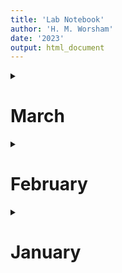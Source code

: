 ```yaml
---
title: 'Lab Notebook'
author: 'H. M. Worsham'
date: '2023'
output: html_document
---
```


<details>
    <summary>
        <h1>March</h1>
    </summary>
<p>


## 2023-03-16

### Dendro
- Crossdated SNB ABLA
- Finished crossdating set!

SNB6012A
1940-2019
2012, 04, 1997, 81, 60, 51

SNB6026A
2012, 04, 03, 1995, 

SNB6026B
0-153

SNB6032A
1796-2019
2014, 13, 04, 1995, 92, 81, 80, 61, 54, 43, 34, 10, 09, 02, 1899, 94, 87, 80, 76, 75, 65, 51, 47, 42, 36, 24, 08, 04, 

SNB6020A
2019-1934
2013,12, 03, 1997, 81, 76, 68, 61, 60, 55, 54, 45, 39

SNB6007A
2019-1917
2012, 2003, 1999, 91, 85, 81, 80, 67, 63, 61, 43, 27, 18

SNB6024A
2019-1921
2013, 12, 04, 03, 1995, 81, 80, 67, 59, 51, 43, 25, 23

SNB6022A
2006, 03, 1997, 95, 92, 81, 80, 79, 67, 63, 57

SNB6003A
0-86
NA

SNB6031A
2019-1833
2012, 04, 03, 1997, 95, 92, 89 81 76 61 60 52 47 36 16 1900 1899 94 93 87 76 65 62 51 47
knot 1924-1889

6028A
1918
2005 missing
2013 12 04 97 95 92 81 80 79 67 60 52 43 41 39 33 32 25 24 

6030A
1902
2012 08 07 04 95 81 80 63 44 43 35 34 16 

6027A
1860
2012 10 04 03 97 92 90 81 80 61 52 43 34 23 20 18 09 02 1899 96 93 90 87 84 83 82 80 75 72 67 65

6008A
1999
2012 07 04 03

6008B
0-112
NA

6043A
1755
break at 2015 spans 1 ring
2012 04 03 1997 95 92 81 80 67 52 39 36 34 25 20 06 02 1899 93 91 87 79 72 62 52 51 47 29 24 23 14 13 05 04 1793 79 70 62 

6015A
1909
broken up near bark but think it dates ok, at least till 2008
2009 2003 1997 92 81 80 67 60 56 52 44 43 38 37 31 25 18 16

6027B?
broken up near bark but think it dates ok
does it date w A? NO. one is mislabeled - check census
2012 11 03 1997 95 92 89 81 80 76 67 63 61 52 51 43 35 34 24 23 16


## 2023-03-15

### Dendro
- Measured SNB PIEN
- Completed group
- Crossdated SNB ABLA (4)

#### Measurement notes

SNB6036A
1662-2019
1662 incomplete ring
1719 Br R
1760 Br R
1776 Cr B
1821 Br R
1923 Br R
1963 Br R
1981 Br R

SNB6039A
1883-2019?
- Need to re-crossdate
- First dotting attempt had 11 rings 1920-1930 so backed out to 1873
- Also only 4 decades between 1950 and 2000, so actually 1883
- Will likely need to drop this one - rings too small/faint to date well
1883 - inxomplete ring
2017 - two breaks; R of first, R of second

SNB6004A
1937 - 2017
1937 incomplete ring
2017 break but complete ring

SNB6042A
1714-2019
1714 incomplete ring
1768 Br R
1906 Br R

SNB 6013A
1921-2019
1921 incomplete ring
1952 Br LR
1979 Br LR
2003 Br R
2012 Cr B

SNB6037A
1713-2019
1713 incomplete ring
1932 Br R
1997 Br R
2014 Br measured intact part below

SNB6041A
1770-2019
2011 Br R
2019 partial year growth

SNB6019A
0-81
0 incomplete pith - not measured so rw start at 1
81 complete ring - break on margin


SNB6019B  
0-14  
0 incomplete ring - measured  
14 complete ring - break on margin  

SNB6019C  
0-14  
- mounted backward  
0 incomplete ring - measured  
14 incomplete ring  

SBN6019D
2016-2019  
bark piece  
2016 incomplete ring

#### Crossdating ABLA notes

SNB6017A
1817-2019
2004, 1997, 81, 67, 63, 61, 60, 34, 25, 10, 07, 06, 02, 1893, 87, 82, 62, 51, 49, 45, 41, 36, 

SNB6018A
1922-2019
2013, 12, 1992, 89, 81, 80, 63, 61, 60, 43, 34, 32, 

SNB6016A
1918-2019 
1918 complete pith
2012, 03, 01, 97, 81, 66, 63, 56, 36, 27, 26, 

SNB6025A
1830-2019

## 2023-03-09
### Goals
- Finalize data cleaning script and make sure outputs are reasonable
- Go through datasheets and ensure formatting is correct

### Formatting checks
1. All blanks are NA
2. Species code is one of: ABLA, PIEN, PICO, PSME, POTR, SASC, or UNKN
3. Taxonomic values are up to date
4. DBH HOM should be 0 if there is a dbh value and it's not otherwise noted ... ? At least from 2021 on ... we didn't note it in prior years

### Notes


## 2023-03-08
### Goals
- Finalize data cleaning script

### Notes
- Continued cleaning up `er-forest-inventory` repo
- Tested sequential scripts again and all run start-to-finish
- Split out write-to-drive scripts as sub-numbers (03.02)

### TODO:
- Make sure scripts can all be knit
- Double check files accessed from Drive are public and/or stick them in `data/raw` before sending out as compendium

## 2023-03-07
- Continued cleaning up the `er-forest-inventory` repo


## 2023-03-03

### Goals
1. Append Latitude, Longitude, and GPS_Filename to inventory data
2. Clean so that there's one file per plot per census
3. Analyses

### Questions
- But do we re-export the data, amending the original input file? 
- Is the code just to show what we did or is it actually reproducible?
- At what point do we consider the inventory data 'immutable'?
- If we keep adding the lat/lon of trees, then we have to do it every damn time
- Maybe better just to associate them in the cleaning and processing workflow, not re-exporting the joined data ... 
- What about the cleaned-up, collated data? Do we export? Eventually we have to for ESS-DIVE archive
- One way to think about it: 
 - Consider geotagging and cleaning one discrete, self-contained workflow
 - Export the results as a complete dataset
</p>
</details>

<details>
    <summary>
        <h1>February</h1>
    </summary>
<p>

### 2023-02-18

</p>
</details>

<details>
    <summary>
        <h1>January</h1>
    </summary>
<p>

### 2023-01-02

</p>
</details>